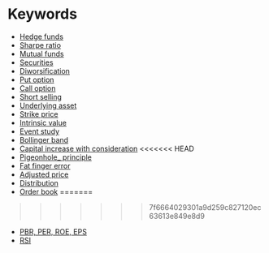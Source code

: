 # Keywords
- [Hedge funds](./hedge_funds.md)
- [Sharpe ratio](./sharpe_ratio.md)
- [Mutual funds](./mutual_funds.md)
- [Securities](./securities.md)
- [Diworsification](./diworsification.md)
- [Put option](./put_option.md)
- [Call option](./call_option.md)
- [Short selling](./short_selling.md)
- [Underlying asset](./underlying_asset.md)
- [Strike price](./strike_price.md)
- [Intrinsic value](./instrinsic_value.md)
- [Event study](./event_study.md)
- [Bollinger band](./bollinger_band.md)
- [Capital increase with consideration](./capital_increase_with_consideration.md)
<<<<<<< HEAD
- [Pigeonhole_ principle](./pigeonhole_principle.md)
- [Fat finger error](./fat_finger_error.md)
- [Adjusted price](./adjusted_price.md)
- [Distribution](./distribution.md)
- [Order book](./order_book.md)
=======
>>>>>>> 7f6664029301a9d259c827120ec63613e849e8d9
- [PBR, PER, ROE, EPS](./pbr_per_roe_eps.md)
- [RSI](./rsi.md)

